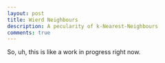 ```yaml
---
layout: post
title: Wierd Neighbours
description: A pecularity of k-Nearest-Neighbours
comments: true
---
```

So, uh, this is like a work in progress right now.
